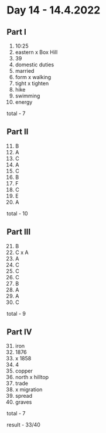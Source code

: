 # Day 14 - 14.4.2022

## Part I

1. 10:25
2. eastern x Box Hill
3. 39
4. domestic duties
5. married
6. form x walking
7. tight x tighten
8. hike
9. swimming
10. energy

total - 7

## Part II

11. B
12. A
13. C
14. A
15. C
16. B
17. F
18. C
19. E
20. A

total - 10

## Part III

21. B
22. C x A
23. A
24. C
25. C
26. C
27. B
28. A
29. A
30. C

total - 9

## Part IV

31. iron
32. 1876
33. x 1858
34. 4
35. copper
36. north x hilltop
37. trade
38. x migration
39. spread
40. graves

total - 7

result - 33/40
